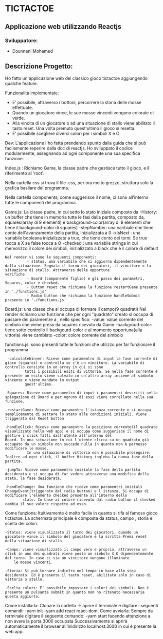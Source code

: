 # TICTACTOE 
  

## Applicazione web utilizzando Reactjs


### Sviluppatore:
- Dounnani Mohamed


## Descrizione Progetto:
Ho fatto un'applicazione web del classico gioco tictactoe aggiungendo qualche feature.

Funzionalità implementate:
 - E' possibile, attraverso i bottoni, percorrere la storia delle mosse effettuate.
 - Quando un giocatore vince, le sue mosse vincenti vengono colorate di verde.
 - Alla  vincita di un giocatore o ad una situazione di stallo viene abilitato il tasto reset. Una volta premuto quest'ultimo il gioco si resetta.
 - E' possibile scegliere diversi colori per i simboli X e O.

Dev:
L'applicazione l'ho fatta prendendo spunto dalla guida che si può facilemente reperire dalla doc di reactjs.
Ho sviluppato il codice modularmente, assegnando ad ogni componente una sua specifica funzione.

Index.js : Richiamo Game, la classe padre che gestisce tutto il gioco, e il riferimento al 'root'.

Nella cartella css si trova il file .css, per ora molto grezzo, struttura solo la grafica basilare del programma.

Nella cartella components, come suggerisce il nome, ci sono all'interno tutte le componenti del programma.

Game.js: La classe padre, in cui setto lo stato iniziale composto da
	-History: un buffer che tiene in memoria tutte le fasi della partita, composto da, squares(array di 9 elementi) e background-color(array di 9 elementi che tiene il backgound-color di squares)
	-stepNumber: una varibiale che tiene conto dell'avanzamento della partita, inizializzata a 0
	-xIsNext : una variabile booleana inizializzata a true, che tiene conto dei torni. Se true tocca a X se false tocca a O
	-checked : una variabile stringa in cui memorizzo il colore dei simboli, inizializzato a black che è il colore di default  
	
	Nel render vi sono le seguenti componenti:
			  - status, una variabile che si aggiorna dipendentemente dalla situazione. Segnala il turno dei giocatori, il vincitore o la situazione di stallo. Attraverso delle opportune 					verifiche
			  - Board (componente figlio) e gli passo dei parametri, Squares, color e checked.
			  - Button reset che richiama la funzione restartGame presente in './functions.js'
			  - Radio button che richiama la funzione handleSubmit presente in './functions.js'
Board.js: una classe che si occupa di formare il campo(9 quadrati)
	Nel render richiamo una funzione che per ogni "quadrato" creato si occupa di passare dei paramentre a <Square />, nello specifico:
		-value: value corrente del simbolo che viene preso da squares ricevuto da Game
		-backgroud-color: tiene sotto controllo il backgourd-color e al momento opportuna(alla vittoria) viene cambiato
		-color: colore corrente del simbolo

functions.js: sono presenti tutte le funzioni che utilizzo per far funzionare il programma.		
    
	 -calculateWinner: Riceve come paramentro di input la fase corrente di gioco (squares) e controlla se c'è un vincitore. La variabile di controllo consiste in un array in cui si sono
			 tutti i possibili esiti di vittoria. Se nella fase corrente è presente un esito viene salvato in un'altro array insieme al simbolo vincente e viene mandato in output 
			 quest'ultimo.
	 
	-Squares: Riceve come paramentro di input i paramentri descritti nella spiegazione di Board e per ognuno di essi viene correllato nella sua funzione.
		  
	-restartGame: Riceve come paramentro l'istanza corrente e si occupa semplicemente di settare lo stato alle condizioni iniziali. Viene triggerato dal Reset button
	
	-handleClick: Riceve come paramentro la posizione corrente(il quadrato visualizzato nella web app) e si occupa come suggerisce il nome di gestire i click fatti dall'utente all'interno del 			      Board. In una situazione in cui l'utente clicca su un quadrato già occupato da un simbolo non succede nulla in quanto non è permesso modificare le mosse.
		      In una situazione di vittoria non è possibile proseguire. Inoltre ad ogni click, il buffer History ingloba la nuova fase della partita.
	
	-jumpTo: Riceve come paramentro iniziale la fase della partita desiderata e si occupa di far vedere attraverso una modifica dello stato, la fase desiderata.
	
	-handleChange: Una funzione che riceve come paramentri iniziali ChangeEvent(triggerato dal radio button) e l'istanza. Si occupa di modificare l'elemento checked presente all'interno dello 
			stato. In base al colore ricevuto dal radio button il checked cambia il suo valore rispetto ad esso.

Come funziona:
	Ituitivamente è molto facile in quanto si rifà al famoso gioco tictactoe. La schermata principale è composta da status, campo , storia e scelta dei colori.
	
	-Status: viene visualizzato il turno dei giocatori, quando un giocatore vince il simbolo del giocatore e la scritta Premi reset nella situazione di stallo.
	
	-Campo: viene visualizzato il campo vero e proprio, attraverso un click in uno dei quadrati viene posto un simbolo X,O dipendentemente dal turno. In caso ci sia un vincitore vengono illuminate
		le mosse vincenti.
	
	-Storia: Si può tornare indietro nel tempo in base allo step desiderato. Ed è presente il tasto reset, abilitato solo in caso di vittoria o stallo.
	
	-Scelta colori: E' possibile impostare i colori dei simboli. Non è presente un pulsante submit in quanto non ho ritenuto necessaria questa aggiunta. 

Come installarla:
	Clonare la cartella -> aprire il terminale e digitare i seguenti comandi:
			       -yarn init 
			       -yarn add react react-dom.
Come avviarla:
	Sempre da terminale digitare il seguente comando:
		-yarn start facendo attenzione a non avere la porta 3000 occupata
	Successivamente si aprirà automaticamente il browser all'inidirizzo localhost:3000 in cui è presente la web app. 
	
 


		
		   
 
 

  
